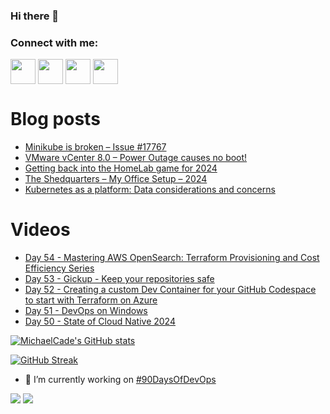 ### Hi there 👋

<h3 align="left">Connect with me:</h3>
<p align="left">
<a href="https://twitter.com/MichaelCade1" target="blank"><img align="center" src="https://cdn2.iconfinder.com/data/icons/social-media-2285/512/1_Twitter3_colored_svg-512.png" alt="" height="40" width="40" /></a>
<a href="http://linkedin.com/in/michaelcade1" target="blank"><img align="center" src="https://cdn2.iconfinder.com/data/icons/social-media-2285/512/1_Linkedin_unofficial_colored_svg-512.png" alt="" height="40" width="40" /></a>
<a href="https://vzilla.co.uk/" target="blank"><img align="center" src="https://cdn0.iconfinder.com/data/icons/small-n-flat/24/678060-rss-512.png" alt="" height="40" width="40" /></a>
<a href="https://m.youtube.com/c/MichaelCade1" target="blank"><img align="center" src="https://cdn2.iconfinder.com/data/icons/social-media-2285/512/1_Youtube_colored_svg-512.png" alt="" height="40" width="40" /></a>
</p>

# Blog posts
<!-- BLOG-POST-LIST:START -->
- [Minikube is broken – Issue #17767](https://vzilla.co.uk/vzilla-blog/minikube-is-broken-issue-17767)
- [VMware vCenter 8.0 – Power Outage causes no boot!](https://vzilla.co.uk/vzilla-blog/vmware-vcenter-8-0-power-outage-causes-no-boot)
- [Getting back into the HomeLab game for 2024](https://vzilla.co.uk/vzilla-blog/getting-back-into-the-homelab-game-for-2024)
- [The Shedquarters – My Office Setup – 2024](https://vzilla.co.uk/vzilla-blog/the-shedquarters-my-office-setup-2024)
- [Kubernetes as a platform: Data considerations and concerns](https://vzilla.co.uk/vzilla-blog/kubernetes-as-a-platform-data-considerations-and-concerns)
<!-- BLOG-POST-LIST:END -->

# Videos
<!-- VIDEO:START -->
- [Day 54 - Mastering AWS OpenSearch: Terraform Provisioning and Cost Efficiency Series](https://www.youtube.com/watch?v=GYrCbUqHPi4)
- [Day 53 - Gickup - Keep your repositories safe](https://www.youtube.com/watch?v=hKB3XY7oMgo)
- [Day 52 - Creating a custom Dev Container for your GitHub Codespace to start with Terraform on Azure](https://www.youtube.com/watch?v=fTsaj7kqOvs)
- [Day 51 - DevOps on Windows](https://www.youtube.com/watch?v=_mKToogk3lo)
- [Day 50 - State of Cloud Native 2024](https://www.youtube.com/watch?v=63qRo4GzJwE)
<!-- VIDEO:END -->




[![MichaelCade's GitHub stats](https://github-readme-stats.vercel.app/api?username=MichaelCade&show_icons=true&theme=radical)](https://github.com/anuraghazra/github-readme-stats)

[![GitHub Streak](https://github-readme-streak-stats.herokuapp.com/?user=MichaelCade&theme=dark)](https://git.io/streak-stats)

- 🔭 I’m currently working on [#90DaysOfDevOps](https://github.com/MichaelCade/90DaysOfDevOps)

![](https://komarev.com/ghpvc/?username=michaelcade&color=lightgrey)
![](https://visitor-badge.glitch.me/badge?page_id=MichaelCade.MichaelCade)



<!--
**MichaelCade/MichaelCade** is a ✨ _special_ ✨ repository because its `README.md` (this file) appears on your GitHub profile.

Here are some ideas to get you started:

- 🔭 I’m currently working on ...
- 🌱 I’m currently learning ...
- 👯 I’m looking to collaborate on ...
- 🤔 I’m looking for help with ...
- 💬 Ask me about ...
- 📫 How to reach me: ...
- 😄 Pronouns: ...
- ⚡ Fun fact: ...
-->
